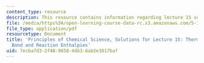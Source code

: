 ```yaml
---
content_type: resource
description: This resource contains information regarding lecture 15 solution.
file: /media/https%3A/open-learning-course-data-rc.s3.amazonaws.com/5-111sc-principles-of-chemical-science-fall-2014/7ecba7d32f4896584db36ab2e1017baf_MIT5_111F14_Lec15Soln.pdf
file_type: application/pdf
resourcetype: Document
title: 'Principles of Chemical Science, Solutions for Lecture 15: Thermodynamics:
  Bond and Reaction Enthalpies'
uid: 7ecba7d3-2f48-9658-4db3-6ab2e1017baf
---
```

